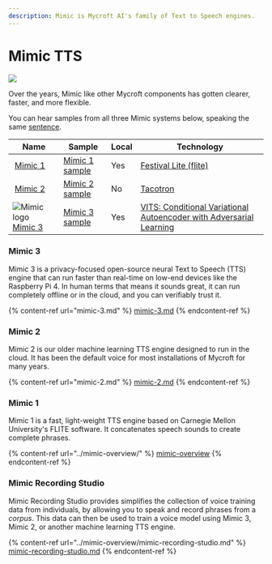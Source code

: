 ```yaml
---
description: Mimic is Mycroft AI's family of Text to Speech engines.
---
```


# Mimic TTS

![](../../.gitbook/assets/Mimic3-intro-banner\_v2.png)

Over the years, Mimic like other Mycroft components has gotten clearer, faster, and more flexible.

You can hear samples from all three Mimic systems below, speaking the same [sentence](https://clagnut.com/blog/2380/#English\_phonetic\_pangrams).

| Name                                                                                                                              | Sample                                                                              | Local | Technology                                                                                                  |
| --------------------------------------------------------------------------------------------------------------------------------- | ----------------------------------------------------------------------------------- | ----- | ----------------------------------------------------------------------------------------------------------- |
| <img src="https://mycroft.ai/wp-content/uploads/2017/02/mimic.png" alt="" data-size="line"> [Mimic 1](../mimic-overview/)         | [Mimic 1 sample](https://mycroft.ai/wp-content/uploads/2022/04/mimic1\_pangram.wav) | Yes   | [Festival Lite (flite)](http://www.festvox.org/flite)                                                       |
| <img src="https://mycroft.ai/wp-content/uploads/2019/05/mimic2-logo.svg" alt="" data-size="line"> [Mimic 2](mimic-2.md)           | [Mimic 2 sample](https://mycroft.ai/wp-content/uploads/2022/04/mimic2\_pangram.wav) | No    | [Tacotron](https://github.com/keithito/tacotron)                                                            |
| <img src="https://mycroft.ai/wp-content/uploads/2020/10/Mimic_color.png" alt="Mimic logo" data-size="line"> [Mimic 3](mimic-3.md) | [Mimic 3 sample](https://mycroft.ai/wp-content/uploads/2022/04/mimic3\_pangram.wav) | Yes   | [VITS: Conditional Variational Autoencoder with Adversarial Learning](https://github.com/jaywalnut310/vits) |

### Mimic 3

Mimic 3 is a privacy-focused open-source neural Text to Speech (TTS) engine that can run faster than real-time on low-end devices like the Raspberry Pi 4. In human terms that means it sounds great, it can run completely offline or in the cloud, and you can verifiably trust it.

{% content-ref url="mimic-3.md" %}
[mimic-3.md](mimic-3.md)
{% endcontent-ref %}

### Mimic 2

Mimic 2 is our older machine learning TTS engine designed to run in the cloud. It has been the default voice for most installations of Mycroft for many years.

{% content-ref url="mimic-2.md" %}
[mimic-2.md](mimic-2.md)
{% endcontent-ref %}

### Mimic 1

Mimic 1 is a fast, light-weight TTS engine based on Carnegie Mellon University's FLITE software. It concatenates speech sounds to create complete phrases.

{% content-ref url="../mimic-overview/" %}
[mimic-overview](../mimic-overview/)
{% endcontent-ref %}

### Mimic Recording Studio

Mimic Recording Studio provides simplifies the collection of voice training data from individuals, by allowing you to speak and record phrases from a _corpus_. This data can then be used to train a voice model using Mimic 3, Mimic 2, or another machine learning TTS engine.

{% content-ref url="../mimic-overview/mimic-recording-studio.md" %}
[mimic-recording-studio.md](../mimic-overview/mimic-recording-studio.md)
{% endcontent-ref %}
